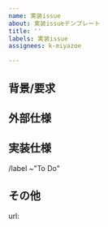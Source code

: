 ```yaml
---
name: 実装issue
about: 実装issueテンプレート
title: ''
labels: 実装issue
assignees: k-miyazoe

---
```


## 背景/要求
<!-- ユーザの要求はなにか。なぜその要求が生まれたのか？ -->

## 外部仕様
<!-- ユーザの操作に対してどのような振る舞いをするか -->

## 実装仕様
<!-- 実装における特記すべき仕様があれば記載する（画面設計の図があれば図も記載する） -->


/label ~"To Do"

## その他
url:
